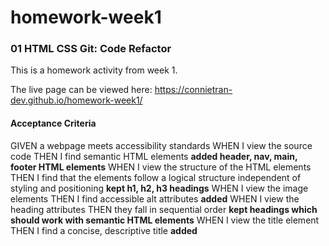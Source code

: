 # homework-week1

### 01 HTML CSS Git: Code Refactor

This is a homework activity from week 1. 

The live page can be viewed here: https://connietran-dev.github.io/homework-week1/


#### Acceptance Criteria


GIVEN a webpage meets accessibility standards
WHEN I view the source code
THEN I find semantic HTML elements **added header, nav, main, footer HTML elements**
WHEN I view the structure of the HTML elements
THEN I find that the elements follow a logical structure independent of styling and positioning **kept h1, h2, h3 headings**
WHEN I view the image elements
THEN I find accessible alt attributes **added**
WHEN I view the heading attributes
THEN they fall in sequential order **kept headings which should work with semantic HTML elements**
WHEN I view the title element
THEN I find a concise, descriptive title **added**

